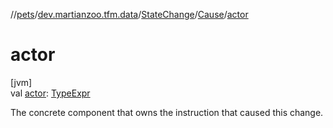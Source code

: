 //[pets](../../../../index.md)/[dev.martianzoo.tfm.data](../../index.md)/[StateChange](../index.md)/[Cause](index.md)/[actor](actor.md)

# actor

[jvm]\
val [actor](actor.md): [TypeExpr](../../../dev.martianzoo.tfm.pets.ast/-type-expr/index.md)

The concrete component that owns the instruction that caused this change.
